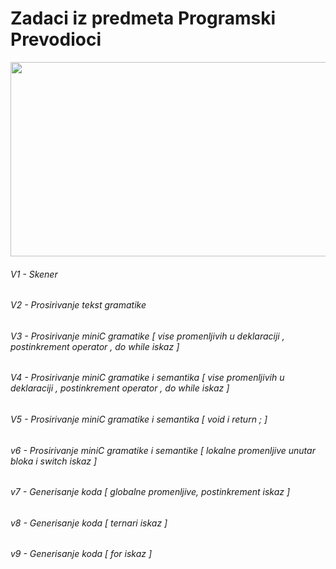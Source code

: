 # Zadaci iz predmeta Programski Prevodioci 

<p align="center">
  <img width="975" height="311" src="https://upload.wikimedia.org/wikipedia/commons/0/00/Grammar_example1_IPL.png">
</p>


###### V1 - Skener
###### V2 - Prosirivanje tekst gramatike
###### V3 - Prosirivanje miniC gramatike [ vise promenljivih u deklaraciji , postinkrement operator , do while iskaz ]
###### V4 - Prosirivanje miniC gramatike i semantika [ vise promenljivih u deklaraciji , postinkrement operator , do while iskaz ]
###### V5 - Prosirivanje miniC gramatike i semantika [ void i return ; ]
###### v6 - Prosirivanje miniC gramatike i semantike [ lokalne promenljive unutar bloka i switch iskaz ]
###### v7 - Generisanje koda [ globalne promenljive, postinkrement iskaz ]
###### v8 - Generisanje koda [ ternari iskaz ]
###### v9 - Generisanje koda [ for iskaz ]
